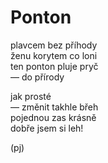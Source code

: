 Ponton
======
  
plavcem bez příhody  
ženu korytem co loni  
ten ponton pluje pryč  
— do přírody

jak prosté  
— změnit takhle břeh  
pojednou zas krásně  
dobře jsem si leh!

(pj)
  
